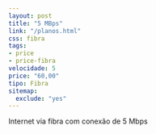 ```yaml
---
layout: post
title: "5 MBps"
link: "/planos.html"
css: fibra
tags:
- price
- price-fibra
velocidade: 5
price: "60,00"
tipo: Fibra
sitemap:
  exclude: "yes"
---
```


Internet via fibra com conexão de 5 Mbps